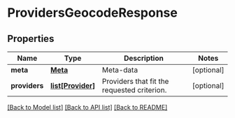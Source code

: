 # ProvidersGeocodeResponse

## Properties
Name | Type | Description | Notes
------------ | ------------- | ------------- | -------------
**meta** | [**Meta**](Meta.md) | Meta-data | [optional] 
**providers** | [**list[Provider]**](Provider.md) | Providers that fit the requested criterion. | [optional] 

[[Back to Model list]](../README.md#documentation-for-models) [[Back to API list]](../README.md#documentation-for-api-endpoints) [[Back to README]](../README.md)


